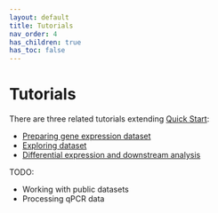 ```yaml
---
layout: default
title: Tutorials
nav_order: 4
has_children: true
has_toc: false
---
```


# Tutorials

There are three related tutorials extending [Quick Start](/quick-start):
* [Preparing gene expression dataset](preparing)
* [Exploring dataset](exploration)
* [Differential expression and downstream analysis](differential-expression)


TODO:
* Working with public datasets
* Processing qPCR data
